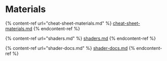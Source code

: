 # Materials

{% content-ref url="cheat-sheet-materials.md" %}
[cheat-sheet-materials.md](cheat-sheet-materials.md)
{% endcontent-ref %}

{% content-ref url="shaders.md" %}
[shaders.md](shaders.md)
{% endcontent-ref %}

{% content-ref url="shader-docs.md" %}
[shader-docs.md](shader-docs.md)
{% endcontent-ref %}
